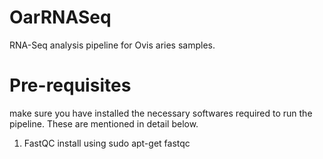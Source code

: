 # OarRNASeq
RNA-Seq analysis pipeline for Ovis aries samples.

# Pre-requisites
make sure you have installed the necessary softwares required to run the pipeline. These are mentioned in detail below.

1. FastQC
   install using sudo apt-get fastqc
